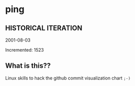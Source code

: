 # ping

## HISTORICAL ITERATION
2001-08-03

Incremented: 1523

## What is this?? 
Linux skills to hack the github commit visualization chart `;-)`
